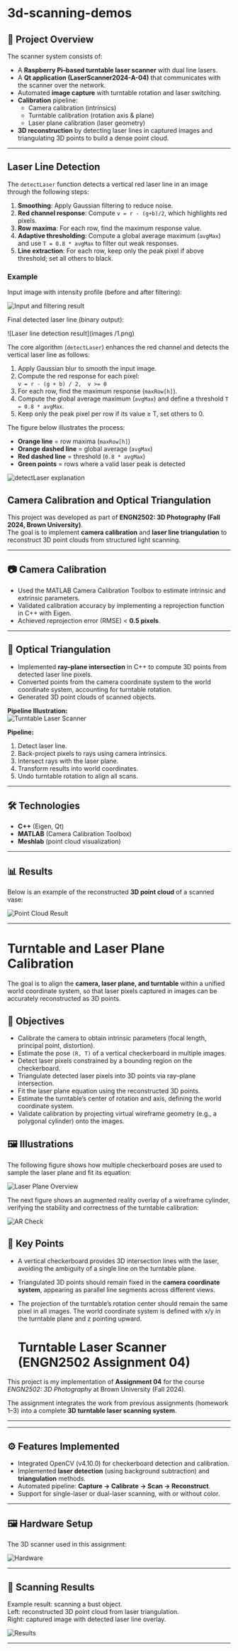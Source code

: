 # 3d-scanning-demos
## 📌 Project Overview

The scanner system consists of:
- A **Raspberry Pi–based turntable laser scanner** with dual line lasers.  
- A **Qt application (LaserScanner2024-A-04)** that communicates with the scanner over the network.  
- Automated **image capture** with turntable rotation and laser switching.  
- **Calibration** pipeline:
  - Camera calibration (intrinsics)
  - Turntable calibration (rotation axis & plane)
  - Laser plane calibration (laser geometry)  
- **3D reconstruction** by detecting laser lines in captured images and triangulating 3D points to build a dense point cloud.

---

## Laser Line Detection

The `detectLaser` function detects a vertical red laser line in an image through the following steps:

1. **Smoothing**: Apply Gaussian filtering to reduce noise.  
2. **Red channel response**: Compute `v = r - (g+b)/2`, which highlights red pixels.  
3. **Row maxima**: For each row, find the maximum response value.  
4. **Adaptive thresholding**: Compute a global average maximum (`avgMax`) and use `T = 0.8 * avgMax` to filter out weak responses.  
5. **Line extraction**: For each row, keep only the peak pixel if above threshold; set all others to black.

### Example

Input image with intensity profile (before and after filtering):

![Input and filtering result](images/1.png)

Final detected laser line (binary output):

![Laser line detection result](images /1.png)


The core algorithm (`detectLaser`) enhances the red channel and detects the vertical laser line as follows:

1. Apply Gaussian blur to smooth the input image.  
2. Compute the red response for each pixel:  
  `v = r - (g + b) / 2,  v >= 0`
3. For each row, find the maximum response (`maxRow[h]`).  
4. Compute the global average maximum (`avgMax`) and define a threshold `T = 0.8 * avgMax`.  
5. Keep only the peak pixel per row if its value ≥ T, set others to 0.

The figure below illustrates the process:

- **Orange line** = row maxima (`maxRow[h]`)  
- **Orange dashed line** = global average (`avgMax`)  
- **Red dashed line** = threshold (`0.8 * avgMax`)  
- **Green points** = rows where a valid laser peak is detected  

![detectLaser explanation](1.png)

## Camera Calibration and Optical Triangulation  

This project was developed as part of **ENGN2502: 3D Photography (Fall 2024, Brown University)**.  
The goal is to implement **camera calibration** and **laser line triangulation** to reconstruct 3D point clouds from structured light scanning.  

---

## 📷 Camera Calibration
- Used the MATLAB Camera Calibration Toolbox to estimate intrinsic and extrinsic parameters.  
- Validated calibration accuracy by implementing a reprojection function in C++ with Eigen.  
- Achieved reprojection error (RMSE) < **0.5 pixels**.  

---
## 🔺 Optical Triangulation
- Implemented **ray–plane intersection** in C++ to compute 3D points from detected laser line pixels.  
- Converted points from the camera coordinate system to the world coordinate system, accounting for turntable rotation.  
- Generated 3D point clouds of scanned objects.  

**Pipeline Illustration:**  
![Turntable Laser Scanner](6.png)

**Pipeline:**  
1. Detect laser line.  
2. Back-project pixels to rays using camera intrinsics.  
3. Intersect rays with the laser plane.  
4. Transform results into world coordinates.  
5. Undo turntable rotation to align all scans.  

---

## 🛠️ Technologies
- **C++** (Eigen, Qt)  
- **MATLAB** (Camera Calibration Toolbox)  
- **Meshlab** (point cloud visualization)  

---

## 📊 Results
Below is an example of the reconstructed **3D point cloud** of a scanned vase:  

![Point Cloud Result](5.png)  

---

# Turntable and Laser Plane Calibration

The goal is to align the **camera, laser plane, and turntable** within a unified world coordinate system, so that laser pixels captured in images can be accurately reconstructed as 3D points.

## 🎯 Objectives
- Calibrate the camera to obtain intrinsic parameters (focal length, principal point, distortion).  
- Estimate the pose `(R, T)` of a vertical checkerboard in multiple images.  
- Detect laser pixels constrained by a bounding region on the checkerboard.  
- Triangulate detected laser pixels into 3D points via ray–plane intersection.  
- Fit the laser plane equation using the reconstructed 3D points.  
- Estimate the turntable’s center of rotation and axis, defining the world coordinate system.  
- Validate calibration by projecting virtual wireframe geometry (e.g., a polygonal cylinder) onto the images.  

## 🖼️ Illustrations
The following figure shows how multiple checkerboard poses are used to sample the laser plane and fit its equation:

![Laser Plane Overview](7.png)

The next figure shows an augmented reality overlay of a wireframe cylinder, verifying the stability and correctness of the turntable calibration:

![AR Check](8.png)

## 🧠 Key Points
- A vertical checkerboard provides 3D intersection lines with the laser, avoiding the ambiguity of a single line on the turntable plane.  
- Triangulated 3D points should remain fixed in the **camera coordinate system**, appearing as parallel line segments across different views.  
- The projection of the turntable’s rotation center should remain the same pixel in all images. The world coordinate system is defined with x/y in the turntable plane and z pointing upward.

  # Turntable Laser Scanner (ENGN2502 Assignment 04)

This project is my implementation of **Assignment 04** for the course *ENGN2502: 3D Photography* at Brown University (Fall 2024).  

The assignment integrates the work from previous assignments (homework 1–3) into a complete **3D turntable laser scanning system**.  

---


---
## ⚙️ Features Implemented
- Integrated OpenCV (v4.10.0) for checkerboard detection and calibration.  
- Implemented **laser detection** (using background subtraction) and **triangulation** methods.  
- Automated pipeline: **Capture → Calibrate → Scan → Reconstruct**.  
- Support for single-laser or dual-laser scanning, with or without color.  

---


## 🖼️ Hardware Setup

The 3D scanner used in this assignment:  

![Hardware](9.jpg)

---

## 🎯 Scanning Results

Example result: scanning a bust object.  
Left: reconstructed 3D point cloud from laser triangulation.  
Right: captured image with detected laser line overlay.  

![Results](10.png)

---



